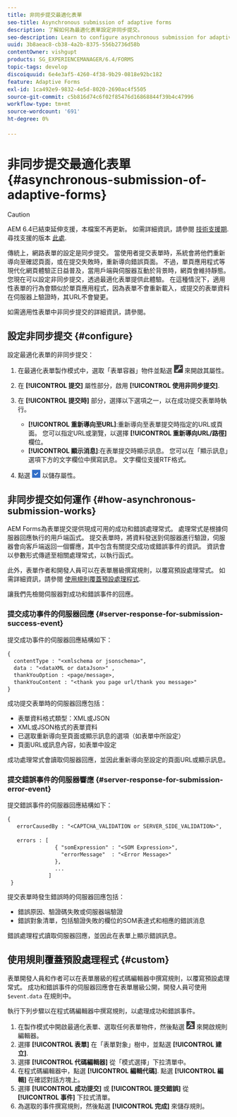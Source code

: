 ```yaml
---
title: 非同步提交最適化表單
seo-title: Asynchronous submission of adaptive forms
description: 了解如何為最適化表單設定非同步提交。
seo-description: Learn to configure asynchronous submission for adaptive forms.
uuid: 3b8aeac8-cb38-4a2b-8375-556b2736d58b
contentOwner: vishgupt
products: SG_EXPERIENCEMANAGER/6.4/FORMS
topic-tags: develop
discoiquuid: 6e4e3af5-4260-4f38-9b29-0818e92bc182
feature: Adaptive Forms
exl-id: 1ca492e9-9832-4e5d-8020-2690ac4f5505
source-git-commit: c5b816d74c6f02f85476d16868844f39b4c47996
workflow-type: tm+mt
source-wordcount: '691'
ht-degree: 0%

---
```


# 非同步提交最適化表單 {#asynchronous-submission-of-adaptive-forms}

>[!CAUTION]
>
>AEM 6.4已結束延伸支援，本檔案不再更新。 如需詳細資訊，請參閱 [技術支援期](https://helpx.adobe.com//tw/support/programs/eol-matrix.html). 尋找支援的版本 [此處](https://experienceleague.adobe.com/docs/).

傳統上，網路表單的設定是同步提交。 當使用者提交表單時，系統會將他們重新導向至確認頁面，或在提交失敗時，重新導向錯誤頁面。 不過，單頁應用程式等現代化網頁體驗正日益普及，當用戶端與伺服器互動於背景時，網頁會維持靜態。 您現在可以設定非同步提交，透過最適化表單提供此體驗。 在這種情況下，適用性表單的行為會類似於單頁應用程式，因為表單不會重新載入，或提交的表單資料在伺服器上驗證時，其URL不會變更。

如需適用性表單中非同步提交的詳細資訊，請參閱。

## 設定非同步提交 {#configure}

設定最適化表單的非同步提交：

1. 在最適化表單製作模式中，選取「表單容器」物件並點選 ![cmppr1](assets/cmppr1.png) 來開啟其屬性。
1. 在 **[!UICONTROL 提交]** 屬性部分，啟用 **[!UICONTROL 使用非同步提交]**.
1. 在 **[!UICONTROL 提交時]** 部分，選擇以下選項之一，以在成功提交表單時執行。

   * **[!UICONTROL 重新導向至URL]**:重新導向至表單提交時指定的URL或頁面。 您可以指定URL或瀏覽，以選擇 **[!UICONTROL 重新導向URL/路徑]** 欄位。
   * **[!UICONTROL 顯示消息]**:在表單提交時顯示訊息。 您可以在「顯示訊息」選項下方的文字欄位中撰寫訊息。 文字欄位支援RTF格式。

1. 點選 ![check-button1](assets/check-button1.png) 以儲存屬性。

## 非同步提交如何運作 {#how-asynchronous-submission-works}

AEM Forms為表單提交提供現成可用的成功和錯誤處理常式。 處理常式是根據伺服器回應執行的用戶端函式。 提交表單時，將資料發送到伺服器進行驗證，伺服器會向客戶端返回一個響應，其中包含有關提交成功或錯誤事件的資訊。 資訊會以參數形式傳遞至相關處理常式，以執行函式。

此外，表單作者和開發人員可以在表單層級撰寫規則，以覆寫預設處理常式。 如需詳細資訊，請參閱 [使用規則覆蓋預設處理程式](#custom).

讓我們先檢閱伺服器對成功和錯誤事件的回應。

### 提交成功事件的伺服器回應 {#server-response-for-submission-success-event}

提交成功事件的伺服器回應結構如下：

```
{
  contentType : "<xmlschema or jsonschema>", 
  data : "<dataXML or dataJson>" , 
  thankYouOption : <page/message>, 
  thankYouContent : "<thank you page url/thank you message>"
}
```

成功提交表單時的伺服器回應包括：

* 表單資料格式類型：XML或JSON
* XML或JSON格式的表單資料
* 已選取重新導向至頁面或顯示訊息的選項（如表單中所設定）
* 頁面URL或訊息內容，如表單中設定

成功處理常式會讀取伺服器回應，並因此重新導向至設定的頁面URL或顯示訊息。

### 提交錯誤事件的伺服器響應 {#server-response-for-submission-error-event}

提交錯誤事件的伺服器回應結構如下：

```
{
   errorCausedBy : "<CAPTCHA_VALIDATION or SERVER_SIDE_VALIDATION>",

   errors : [
               { "somExpression" : "<SOM Expression>",
                 "errorMessage"  : "<Error Message>"
               },
               ...
             ]
 }
```

提交表單時發生錯誤時的伺服器回應包括：

* 錯誤原因、驗證碼失敗或伺服器端驗證
* 錯誤對象清單，包括驗證失敗的欄位的SOM表達式和相應的錯誤消息

錯誤處理程式讀取伺服器回應，並因此在表單上顯示錯誤訊息。

## 使用規則覆蓋預設處理程式 {#custom}

表單開發人員和作者可以在表單層級的程式碼編輯器中撰寫規則，以覆寫預設處理常式。 成功和錯誤事件的伺服器回應會在表單層級公開，開發人員可使用 `$event.data` 在規則中。

執行下列步驟以在程式碼編輯器中撰寫規則，以處理成功和錯誤事件。

1. 在製作模式中開啟最適化表單、選取任何表單物件，然後點選 ![edit-rules1](assets/edit-rules1.png) 來開啟規則編輯器。
1. 選擇 **[!UICONTROL 表單]** 在「表單對象」樹中，並點選 **[!UICONTROL 建立]**.
1. 選擇 **[!UICONTROL 代碼編輯器]** 從「模式選擇」下拉清單中。
1. 在程式碼編輯器中，點選 **[!UICONTROL 編輯代碼]**. 點選 **[!UICONTROL 編輯]** 在確認對話方塊上。
1. 選擇 **[!UICONTROL 成功提交]** 或 **[!UICONTROL 提交錯誤]** 從 **[!UICONTROL 事件]** 下拉式清單。
1. 為選取的事件撰寫規則，然後點選 **[!UICONTROL 完成]** 來儲存規則。
